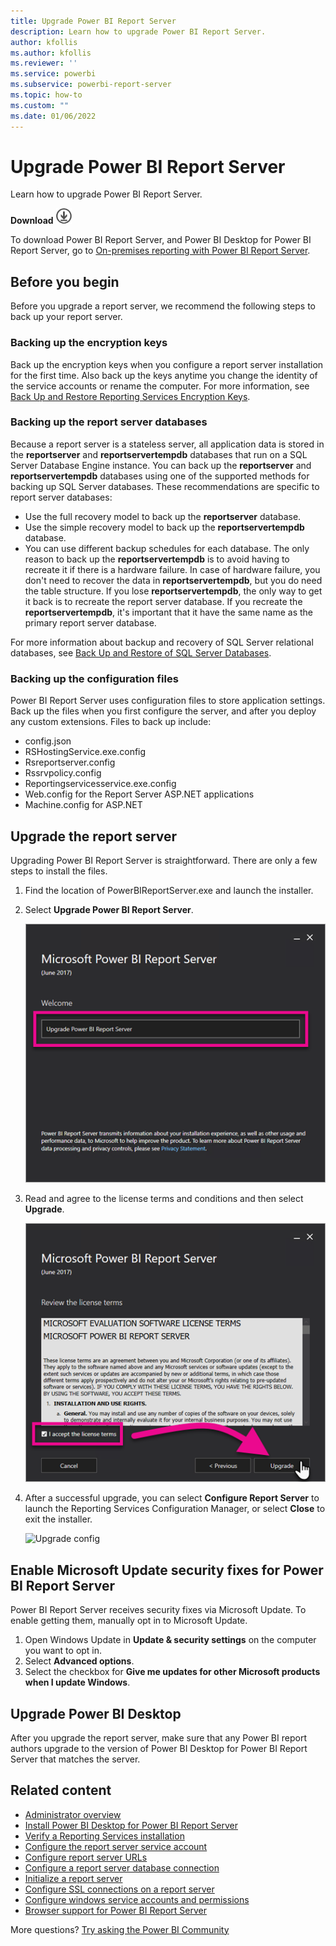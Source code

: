 ```yaml
---
title: Upgrade Power BI Report Server
description: Learn how to upgrade Power BI Report Server.
author: kfollis
ms.author: kfollis
ms.reviewer: ''
ms.service: powerbi
ms.subservice: powerbi-report-server
ms.topic: how-to
ms.custom: ""
ms.date: 01/06/2022
---
```


# Upgrade Power BI Report Server

Learn how to upgrade Power BI Report Server.

 **Download** ![download icon](media/upgrade/download.png "download icon")

To download Power BI Report Server, and Power BI Desktop for Power BI Report Server, go to [On-premises reporting with Power BI Report Server](https://powerbi.microsoft.com/report-server/).

## Before you begin

Before you upgrade a report server, we recommend the following steps to back up your report server.

### Backing up the encryption keys

Back up the encryption keys when you configure a report server installation for the first time. Also back up the keys anytime you change the identity of the service accounts or rename the computer. For more information, see [Back Up and Restore Reporting Services Encryption Keys](/sql/reporting-services/install-windows/ssrs-encryption-keys-back-up-and-restore-encryption-keys).

### Backing up the report server databases

Because a report server is a stateless server, all application data is stored in the **reportserver** and **reportservertempdb** databases that run on a SQL Server Database Engine instance. You can back up the **reportserver** and **reportservertempdb** databases using one of the supported methods for backing up SQL Server databases. These recommendations are specific to report server databases:

* Use the full recovery model to back up the **reportserver** database.
* Use the simple recovery model to back up the **reportservertempdb** database.
* You can use different backup schedules for each database. The only reason to back up the **reportservertempdb** is to avoid having to recreate it if there is a hardware failure. In case of hardware failure, you don't need to recover the data in **reportservertempdb**, but you do need the table structure. If you lose **reportservertempdb**, the only way to get it back is to recreate the report server database. If you recreate the **reportservertempdb**, it's important that it have the same name as the primary report server database.

For more information about backup and recovery of SQL Server relational databases, see [Back Up and Restore of SQL Server Databases](/sql/relational-databases/backup-restore/back-up-and-restore-of-sql-server-databases).

### Backing up the configuration files

Power BI Report Server uses configuration files to store application settings. Back up the files when you first configure the server, and after you deploy any custom extensions. Files to back up include:

* config.json
* RSHostingService.exe.config
* Rsreportserver.config
* Rssrvpolicy.config
* Reportingservicesservice.exe.config
* Web.config for the Report Server ASP.NET applications
* Machine.config for ASP.NET

## Upgrade the report server

Upgrading Power BI Report Server is straightforward. There are only a few steps to install the files.

1. Find the location of PowerBIReportServer.exe and launch the installer.

2. Select **Upgrade Power BI Report Server**.

    ![Upgrade Power BI Report Server](media/upgrade/reportserver-upgrade1.png "Upgrade Power BI Report Server")

3. Read and agree to the license terms and conditions and then select **Upgrade**.

    ![License agreement](media/upgrade/reportserver-upgrade-eula.png "License agreement")

4. After a successful upgrade, you can select **Configure Report Server** to launch the Reporting Services Configuration Manager, or select **Close** to exit the installer.

    ![Upgrade config](media/upgrade/reportserver-upgrade-configure.png)

## Enable Microsoft Update security fixes for Power BI Report Server

Power BI Report Server receives security fixes via Microsoft Update. To enable getting them, manually opt in to Microsoft Update.

1.	Open Windows Update in **Update & security settings** on the computer you want to opt in.
2.	Select **Advanced options**.
3.	Select the checkbox for **Give me updates for other Microsoft products when I update Windows**.

## Upgrade Power BI Desktop

After you upgrade the report server, make sure that any Power BI report authors upgrade to the version of Power BI Desktop for Power BI Report Server that matches the server.

## Related content

* [Administrator overview](admin-handbook-overview.md)  
* [Install Power BI Desktop for Power BI Report Server](install-powerbi-desktop.md)  
* [Verify a Reporting Services installation](/sql/reporting-services/install-windows/verify-a-reporting-services-installation)  
* [Configure the report server service account](/sql/reporting-services/install-windows/configure-the-report-server-service-account-ssrs-configuration-manager)  
* [Configure report server URLs](/sql/reporting-services/install-windows/configure-report-server-urls-ssrs-configuration-manager)  
* [Configure a report server database connection](/sql/reporting-services/install-windows/configure-a-report-server-database-connection-ssrs-configuration-manager)  
* [Initialize a report server](/sql/reporting-services/install-windows/ssrs-encryption-keys-initialize-a-report-server)  
* [Configure SSL connections on a report server](/sql/reporting-services/security/configure-ssl-connections-on-a-native-mode-report-server)  
* [Configure windows service accounts and permissions](/sql/database-engine/configure-windows/configure-windows-service-accounts-and-permissions)  
* [Browser support for Power BI Report Server](browser-support.md)

More questions? [Try asking the Power BI Community](https://community.powerbi.com/)
